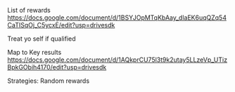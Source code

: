 List of rewards
https://docs.google.com/document/d/1BSYJOpMTqKbAay_dlaEK6uqQZq54CaTISqOj_C5ycxE/edit?usp=drivesdk

Treat yo self if qualified

Map to Key results
https://docs.google.com/document/d/1AQkprCU75l3t9k2utay5LLzeVp_UTizBpkGObih4170/edit?usp=drivesdk

Strategies:
Random rewards